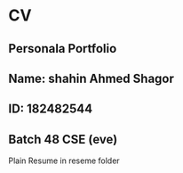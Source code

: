 # CV
## Personala Portfolio 
## Name: shahin Ahmed Shagor
## ID: 182482544
## Batch 48 CSE (eve)
Plain Resume in reseme folder 
